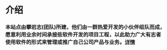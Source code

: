 # 介绍
### 本站点由攀岩志(团队)所建，他们由一群热爱开发的小伙伴组队而成，愿意利用业余时间承接些软件开发的项目工程，以此助力广大有志者使用软件的形式来管理或推广自己公司产品与业务。[详情](https://panyanzhi.github.io/page/index.html)

